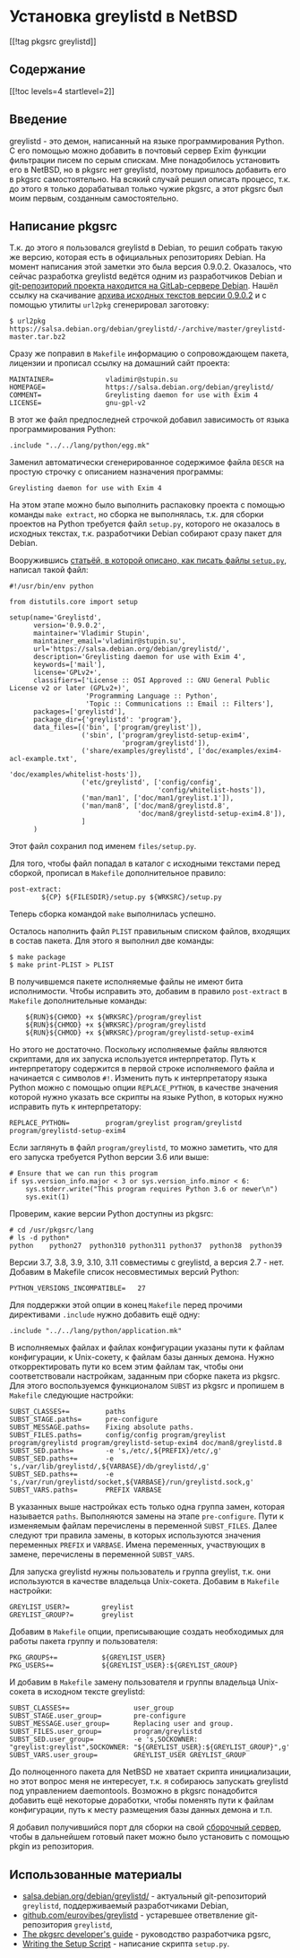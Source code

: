 Установка greylistd в NetBSD
============================

[[!tag pkgsrc greylistd]]

Содержание
----------

[[!toc levels=4 startlevel=2]]

Введение
--------

greylistd - это демон, написанный на языке программирования Python. С его помощью можно добавить в почтовый сервер Exim функции фильтрации писем по серым спискам. Мне понадобилось установить его в NetBSD, но в pkgsrc нет greylistd, поэтому пришлось добавить его в pkgsrc самостоятельно. На всякий случай решил описать процесс, т.к. до этого я только дорабатывал только чужие pkgsrc, а этот pkgsrc был моим первым, созданным самостоятельно.

Написание pkgsrc
----------------

Т.к. до этого я пользовался greylistd в Debian, то решил собрать такую же версию, которая есть в официальных репозиториях Debian. На момент написания этой заметки это была версия 0.9.0.2. Оказалось, что сейчас разработка greylistd ведётся одним из разработчиков Debian и [git-репозиторий проекта находится на GitLab-сервере Debian](https://salsa.debian.org/debian/greylistd/). Нашёл ссылку на скачивание [архива исходных текстов версии 0.9.0.2](https://salsa.debian.org/debian/greylistd/-/archive/master/greylistd-master.tar.bz2) и с помощью утилиты `url2pkg` сгенерировал заготовку:

    $ url2pkg https://salsa.debian.org/debian/greylistd/-/archive/master/greylistd-master.tar.bz2

Сразу же поправил в `Makefile` информацию о сопровождающем пакета, лицензии и прописал ссылку на домашний сайт проекта:

    MAINTAINER=             vladimir@stupin.su
    HOMEPAGE=               https://salsa.debian.org/debian/greylistd/
    COMMENT=                Greylisting daemon for use with Exim 4
    LICENSE=                gnu-gpl-v2

В этот же файл предпоследней строчкой добавил зависимость от языка программирования Python:

    .include "../../lang/python/egg.mk"

Заменил автоматически сгенерированное содержимое файла `DESCR` на простую строчку с описанием назначения программы:

    Greylisting daemon for use with Exim 4

На этом этапе можно было выполнить распаковку проекта с помощью команды `make extract`, но сборка не выполнялась, т.к. для сборки проектов на Python требуется файл `setup.py`, которого не оказалось в исходных текстах, т.к. разработчики Debian собирают сразу пакет для Debian.

Вооружившись [статьёй, в которой описано, как писать файлы `setup.py`](https://docs.python.org/3/distutils/setupscript.html), написал такой файл:

    #!/usr/bin/env python
    
    from distutils.core import setup
    
    setup(name='Greylistd',
          version='0.9.0.2',
          maintainer='Vladimir Stupin',
          maintainer_email='vladimir@stupin.su',
          url='https://salsa.debian.org/debian/greylistd/',
          description='Greylisting daemon for use with Exim 4',
          keywords=['mail'],
          license='GPLv2+',
          classifiers=['License :: OSI Approved :: GNU General Public License v2 or later (GPLv2+)',
                       'Programming Language :: Python',
                       'Topic :: Communications :: Email :: Filters'],
          packages=['greylistd'],
          package_dir={'greylistd': 'program'},
          data_files=[('bin', ['program/greylist']),
                      ('sbin', ['program/greylistd-setup-exim4',
                                'program/greylistd']),
                      ('share/examples/greylistd', ['doc/examples/exim4-acl-example.txt',
                                                    'doc/examples/whitelist-hosts']),
                      ('etc/greylistd', ['config/config',
                                         'config/whitelist-hosts']),
                      ('man/man1', ['doc/man1/greylist.1']),
                      ('man/man8', ['doc/man8/greylistd.8',
                                    'doc/man8/greylistd-setup-exim4.8']),
                      ]
          )

Этот файл сохранил под именем `files/setup.py`.

Для того, чтобы файл попадал в каталог с исходными текстами перед сборкой, прописал в `Makefile` дополнительное правило:

    post-extract:
            ${CP} ${FILESDIR}/setup.py ${WRKSRC}/setup.py

Теперь сборка командой `make` выполнилась успешно.

Осталось наполнить файл `PLIST` правильным списком файлов, входящих в состав пакета. Для этого я выполнил две команды:

    $ make package
    $ make print-PLIST > PLIST

В получившемся пакете исполняемые файлы не имеют бита исполнимости. Чтобы исправить это, добавим в правило `post-extract` в `Makefile` дополнительные команды:

        ${RUN}${CHMOD} +x ${WRKSRC}/program/greylist
        ${RUN}${CHMOD} +x ${WRKSRC}/program/greylistd
        ${RUN}${CHMOD} +x ${WRKSRC}/program/greylistd-setup-exim4

Но этого не достаточно. Поскольку исполняемые файлы являются скриптами, для их запуска используется интерпретатор. Путь к интерпретатору содержится в первой строке исполняемого файла и начинается с символов `#!`. Изменить путь к интерпретатору языка Python можно с помощью опции `REPLACE_PYTHON`, в качестве значения которой нужно указать все скрипты на языке Python, в которых нужно исправить путь к интерпретатору:

    REPLACE_PYTHON=         program/greylist program/greylistd program/greylistd-setup-exim4

Если заглянуть в файл `program/greylistd`, то можно заметить, что для его запуска требуется Python версии 3.6 или выше:

    # Ensure that we can run this program
    if sys.version_info.major < 3 or sys.version_info.minor < 6:
        sys.stderr.write("This program requires Python 3.6 or newer\n")
        sys.exit(1)

Проверим, какие версии Python доступны из pkgsrc:

    # cd /usr/pkgsrc/lang
    # ls -d python*
    python    python27  python310 python311 python37  python38  python39

Версии 3.7, 3.8, 3.9, 3.10, 3.11 совместимы с greylistd, а версия 2.7 - нет. Добавим в Makefile список несовместимых версий Python:

    PYTHON_VERSIONS_INCOMPATIBLE=   27

Для поддержки этой опции в конец `Makefile` перед прочими директивами `.include` нужно добавить ещё одну:

    .include "../../lang/python/application.mk"

В исполняемых файлах и файлах конфигурации указаны пути к файлам конфигурации, к Unix-сокету, к файлам базы данных демона. Нужно откорректировать пути ко всем этим файлам так, чтобы они соответствовали настройкам, заданным при сборке пакета из pkgsrc. Для этого воспользуемся функционалом `SUBST` из pkgsrc и пропишем в `Makefile` следующие настройки:

    SUBST_CLASSES+=         paths
    SUBST_STAGE.paths=      pre-configure
    SUBST_MESSAGE.paths=    Fixing absolute paths.
    SUBST_FILES.paths=      config/config program/greylist program/greylistd program/greylistd-setup-exim4 doc/man8/greylistd.8
    SUBST_SED.paths=        -e 's,/etc/,${PREFIX}/etc/,g'
    SUBST_SED.paths+=       -e 's,/var/lib/greylistd/,${VARBASE}/db/greylistd/,g'
    SUBST_SED.paths+=       -e 's,/var/run/greylistd/socket,${VARBASE}/run/greylistd.sock,g'
    SUBST_VARS.paths=       PREFIX VARBASE

В указанных выше настройках есть только одна группа замен, которая называется `paths`. Выполняются замены на этапе `pre-configure`. Пути к изменяемым файлам перечислены в переменной `SUBST_FILES`. Далее следуют три правила замены, в которых используются значения переменных `PREFIX` и `VARBASE`. Имена переменных, участвующих в замене, перечислены в переменной `SUBST_VARS`.

Для запуска greylistd нужны пользователь и группа greylist, т.к. они используются в качестве владельца Unix-сокета. Добавим в `Makefile` настройки:

    GREYLIST_USER?=        greylist
    GREYLIST_GROUP?=       greylist

Добавим в `Makefile` опции, преписывающие создать необходимых для работы пакета группу и пользователя:

    PKG_GROUPS+=           ${GREYLIST_USER}
    PKG_USERS+=            ${GREYLIST_USER}:${GREYLIST_GROUP}

И добавим в `Makefile` замену пользователя и группы владельца Unix-сокета в исходном тексте greylistd:

    SUBST_CLASSES+=                user_group
    SUBST_STAGE.user_group=        pre-configure
    SUBST_MESSAGE.user_group=      Replacing user and group.
    SUBST_FILES.user_group=        program/greylistd
    SUBST_SED.user_group=          -e 's,SOCKOWNER: "greylist:greylist",SOCKOWNER: "${GREYLIST_USER}:${GREYLIST_GROUP}",g'
    SUBST_VARS.user_group=         GREYLIST_USER GREYLIST_GROUP

До полноценного пакета для NetBSD не хватает скрипта инициализации, но этот вопрос меня не интересует, т.к. я собираюсь запускать greylistd под управлением daemontools. Возможно в pkgsrc понадобится добавить ещё некоторые доработки, чтобы поменять пути к файлам конфигурации, путь к месту размещения базы данных демона и т.п.

Я добавил получившийся порт для сборки на свой [сборочный сервер](https://stupin.su/wiki/netbsd_sysbuild/), чтобы в дальнейшем готовый пакет можно было установить с помощью pkgin из репозитория.

Использованные материалы
------------------------

* [salsa.debian.org/debian/greylistd/](https://salsa.debian.org/debian/greylistd/) - актуальный git-репозиторий `greylistd`, поддерживаемый разработчиками Debian,
* [github.com/eurovibes/greylistd](https://github.com/eurovibes/greylistd) - устаревшее ответвление git-репозитория `greylistd`,
* [The pkgsrc developer's guide](https://www.netbsd.org/docs/pkgsrc/developers-guide.html) - руководство разработчика pgsrc,
* [Writing the Setup Script](https://docs.python.org/3/distutils/setupscript.html) - написание скрипта `setup.py`.
